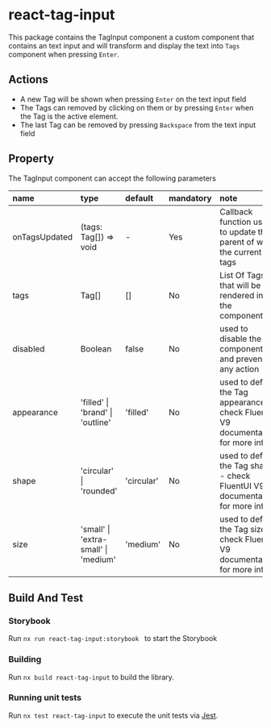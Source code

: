 # react-tag-input

This package contains the TagInput component a custom component that contains an text input and will transform and display the text into `Tags` component when pressing `Enter`.

## Actions

- A new Tag will be shown when pressing `Enter` on the text input field
- The Tags can removed by clicking on them or by pressing `Enter` when the Tag is the active element.
- The last Tag can be removed by pressing `Backspace` from the text input field

## Property

The TagInput component can accept the following parameters

|name|type|default|mandatory|note|
|:-|:---|:-|:-|:-|
| onTagsUpdated | (tags: Tag[]) => void | - | Yes | Callback function used to update the parent of with the current tags|
|tags|Tag[]|[]|No|List Of Tags that will be rendered in the component|
|disabled|Boolean|false|No| used to disable the component and prevent any action|
|appearance|'filled' \| 'brand' \| 'outline'|'filled'|No| used to define the Tag appearance - check FluentUI V9 documentation for more info|
|shape| 'circular' \| 'rounded'|'circular'|No| used to define the Tag shape - check FluentUI V9 documentation for more info|
|size| 'small' \| 'extra-small' \| 'medium'|'medium'|No| used to define the Tag size - check FluentUI V9 documentation for more info|

## Build And Test

### Storybook

Run `nx run react-tag-input:storybook ` to start the Storybook

### Building

Run `nx build react-tag-input` to build the library.

### Running unit tests

Run `nx test react-tag-input` to execute the unit tests via [Jest](https://jestjs.io).
